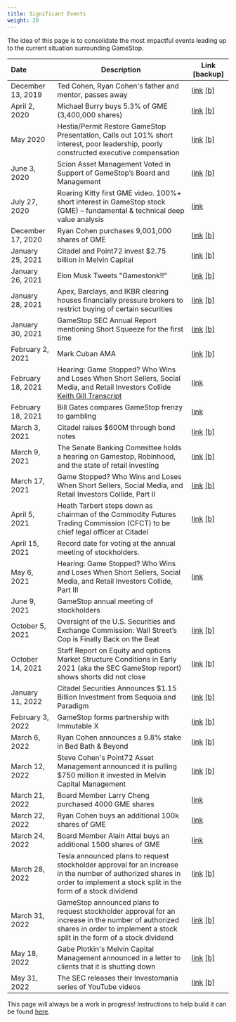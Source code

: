 ```yaml
---
title: Significant Events
weight: 20
---
```



The idea of this page is to consolidate the most impactful events leading up to the current situation surrounding GameStop.



| Date | Description | Link [backup]
:---|---|---
| December 13, 2019 | Ted Cohen, Ryan Cohen's father and mentor, passes away | [link](https://montrealgazette.remembering.ca/obituary/ted-cohen-1078009694) [[b]](https://archive.ph/RxUeR)
| April 2, 2020 | Michael Burry buys 5.3% of GME (3,400,000 shares) | [link](https://www.sec.gov/Archives/edgar/data/1326380/000090514820000491/efc20-335_sc13d.htm) [[b]](https://archive.ph/2sJQb)
| May 2020 | Hestia/Permit Restore GameStop Presentation, Calls out 101% short interest, poor leadership, poorly constructed executive compensation | [link](https://www.sec.gov/Archives/edgar/data/1326380/000092189520001510/ex1todfan14a12166002_051920.pdf) [[b]](https://web.archive.org/web/20210122185425/https://www.sec.gov/Archives/edgar/data/1326380/000092189520001510/ex1todfan14a12166002_051920.pdf)
| June 3, 2020 | Scion Asset Management Voted in Support of GameStop’s Board and Management | [link](https://www.businesswire.com/ne9ws/home/20200603005929/en/Scion-Asset-Management-Voted-Support-GameStop%E2%80%99s-Board) [[b]](https://archive.ph/qfpeT)
| July 27, 2020 | Roaring Kitty first GME video. 100%+ short interest in GameStop stock (GME) – fundamental & technical deep value analysis | [link](https://www.youtube.com/watch?v=GZTr1-Gp74U)
| December 17, 2020 | Ryan Cohen purchases 9,001,000 shares of GME | [link](https://www.sec.gov/Archives/edgar/data/1326380/000119380520001571/e620151_sc13da-gamestop.htm) [[b]](https://archive.ph/72tNL)
| January 25, 2021 | Citadel and Point72 invest $2.75 billion in Melvin Capital | [link](https://www.prnewswire.com/news-releases/melvin-announces-2-75-billion-investment-from-citadel-and-point72--301214477.html) [[b]](https://archive.ph/wtgh6)
| January 26, 2021 | Elon Musk Tweets "Gamestonk!!" | [link](https://twitter.com/elonmusk/status/1354174279894642703) [[b]](https://archive.ph/s9fQd)
| January 28, 2021 | Apex, Barclays, and IKBR clearing houses financially pressure brokers to restrict buying of certain securities | [link](https://www.reddit.com/r/stocks/comments/l8rhr3/weekend_gme_thread_homework_for_all_lets_stop/) [[b]](https://archive.ph/Ztpvi)
| January 30, 2021 | GameStop SEC Annual Report mentioning Short Squeeze for the first time | [link](https://www.sec.gov/Archives/edgar/data/0001326380/000132638021000032/gme-20210130.htm#i3ad65c8584a445ee94e4314f67ce616c_16) [[b]](https://archive.ph/F7f8S)
| February 2, 2021 | Mark Cuban AMA | [link](https://www.reddit.com/r/wallstreetbets/comments/lawubt/hey_everyone_its_mark_cuban_jumping_on_to_do_an/) [[b]](https://archive.ph/KNY0F)
| February 18, 2021 | Hearing: Game Stopped? Who Wins and Loses When Short Sellers, Social Media, and Retail Investors Collide [Keith Gill Transcript](https://docs.house.gov/meetings/BA/BA00/20210218/111207/HHRG-117-BA00-Wstate-GillK-20210218.pdf) | [link](https://youtu.be/RfEuNHVPc_k)
| February 18, 2021 | Bill Gates compares GameStop frenzy to gambling | [link](https://www.youtube.com/watch?v=PVBdyYynDNE)
| March 3, 2021 | Citadel raises $600M through bond notes | [link](https://www.spglobal.com/marketintelligence/en/news-insights/latest-news-headlines/hg-bonds-citadel-finance-places-600m-of-notes-in-bond-market-debut-terms-62989441) [[b]](https://archive.ph/M2jGR)
| March 9, 2021 | The Senate Banking Committee holds a hearing on Gamestop, Robinhood, and the state of retail investing | [link](https://www.youtube.com/watch?v=fYxKSMlzMlw) [[b]](https://web.archive.org/web/20220106031624/https://www.youtube.com/watch?v=fYxKSMlzMlw)
| March 17, 2021 | Game Stopped? Who Wins and Loses When Short Sellers, Social Media, and Retail Investors Collide, Part II | [link](https://www.youtube.com/watch?v=imRzHXRq80I) [[b]](https://web.archive.org/web/20220106031752/https://www.youtube.com/watch?v=imRzHXRq80I)
| April 5, 2021 | Heath Tarbert steps down as chairman of the Commodity Futures Trading Commission (CFCT) to be chief legal officer at Citadel | [link](https://www.complianceweek.com/grc-appointments/ex-cftc-chair-heath-tarbert-joins-citadel-as-chief-legal-officer/30222.article) [[b]](https://archive.ph/TqJjm)
| April 15, 2021 | Record date for voting at the annual meeting of stockholders.
| May 6, 2021 | Hearing: Game Stopped? Who Wins and Loses When Short Sellers, Social Media, and Retail Investors Collide, Part III | [link](https://youtu.be/vX2X8xxHEns)
| June 9, 2021 | GameStop annual meeting of stockholders
| October 5, 2021 | Oversight of the U.S. Securities and Exchange Commission: Wall Street’s Cop is Finally Back on the Beat | [link](https://youtu.be/9CL5WfevHjI) [[b]](https://web.archive.org/web/20211004083845/https://www.youtube.com/watch?v=9CL5WfevHjI)
| October 14, 2021 | Staff Report on Equity and options Market Structure Conditions in Early 2021 (aka the SEC GameStop report) shows shorts did not close | [link](https://www.sec.gov/files/staff-report-equity-options-market-struction-conditions-early-2021.pdf) [[b]](https://archive.ph/PyMfa)
| January 11, 2022 | Citadel Securities Announces $1.15 Billion Investment from Sequoia and Paradigm | [link](https://www.citadelsecurities.com/news/citadel-securities-announces-1-15-billion-investment-from-sequoia-and-paradigm/) [[b]](https://archive.ph/XpUIM)
| February 3, 2022 | GameStop forms partnership with Immutable X | [link](https://gamestop.gcs-web.com/node/19586/html) [[b]](https://archive.ph/u2KXz)
| March 6, 2022 | Ryan Cohen announces a 9.8% stake in Bed Bath & Beyond | [link](https://www.wsj.com/articles/gamestop-chairman-ryan-cohen-takes-large-stake-in-bed-bath-beyond-pushes-for-changes-11646611200) [[b]](https://archive.ph/cnjkx)
| March 12, 2022 | Steve Cohen's Point72 Asset Management announced it is pulling $750 million it invested in Melvin Capital Management | [link](https://www.bloomberg.com/news/articles/2022-03-12/cohen-s-point72-to-redeem-750-million-from-hedge-fund-melvin?sref=V7uxlNge) [[b]](https://archive.ph/nVH8o)
| March 21, 2022 | Board Member Larry Cheng purchased 4000 GME shares | [link](https://investor.gamestop.com/static-files/273f37df-4c5f-4ae1-ba9e-88abd0fe7297)
| March 22, 2022 | Ryan Cohen buys an additional 100k shares of GME | [link](https://investor.gamestop.com/static-files/c3f5ebc9-8b32-4209-8e34-5e5f1d2a7795)
| March 24, 2022 | Board Member Alain Attal buys an additional 1500 shares of GME | [link](https://investor.gamestop.com/static-files/c6b4c9dd-2f51-4eea-97c9-30448b88a531)
| March 28, 2022 | Tesla announced plans to request stockholder approval for an increase in the number of authorized shares in order to implement a stock split in the form of a stock dividend | [link](https://www.sec.gov/Archives/edgar/data/1318605/000156459022011875/tsla-8k_20220328.htm) [[b]](https://archive.ph/vrzYJ)
| March 31, 2022 | GameStop announced plans to request stockholder approval for an increase in the number of authorized shares in order to implement a stock split in the form of a stock dividend | [link](https://www.sec.gov/ix?doc=/Archives/edgar/data/1326380/000132638022000038/gme-20220331.htm) [[b]](https://archive.ph/YeETg)
| May 18, 2022 | Gabe Plotkin's Melvin Capital Management announced in a letter to clients that it is shutting down | [link](https://www.bloomberg.com/news/articles/2022-05-18/gabe-plotkin-s-melvin-capital-to-wind-down-funds-after-losses) [[b]](https://archive.ph/ObFBn)
| May 31, 2022 | The SEC releases their Investomania series of YouTube videos | [link](https://www.investor.gov/additional-resources/spotlight/investomania#) [[b]](https://archive.ph/hqgjx)


This page will always be a work in progress! Instructions to help build it can be found [here](/help_build_econiverse/).
